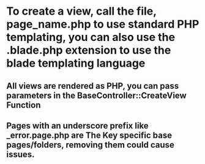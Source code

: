 # To create a view, call the file, page_name.php to use standard PHP templating, you can also use the .blade.php extension to use the blade templating language

## All views are rendered as PHP, you can pass parameters in the BaseController::CreateView Function

## Pages with an underscore prefix like _error.page.php are The Key specific base pages/folders, removing them could cause issues.